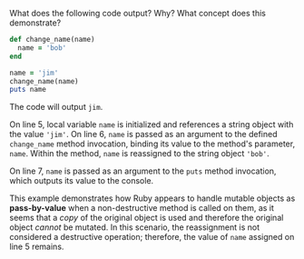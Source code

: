 What does the following code output? Why? What concept does this demonstrate?
```Ruby
def change_name(name)
  name = 'bob'
end

name = 'jim'
change_name(name)
puts name
```
The code will output `jim`.

On line 5, local variable `name` is initialized and references a string object with the value `'jim'`. On line 6, `name` is passed as an argument to the defined `change_name` method invocation, binding its value to the method's parameter, `name`. Within the method, `name` is reassigned to the string object `'bob'`.

On line 7, `name` is passed as an argument to the `puts` method invocation, which outputs its value to the console.

This example demonstrates how Ruby appears to handle mutable objects as **pass-by-value** when a non-destructive method is called on them, as it seems that a _copy_ of the original object is used and therefore the original object _cannot_ be mutated. In this scenario, the reassignment is not considered a destructive operation; therefore, the value of `name` assigned on line 5 remains.